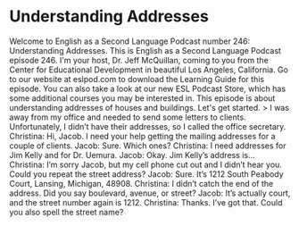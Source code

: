 # Understanding Addresses

Welcome to English as a Second Language Podcast number 246: Understanding Addresses.  This is English as a Second Language Podcast episode 246.  I'm your host, Dr. Jeff McQuillan, coming to you from the Center for Educational Development in beautiful Los Angeles, California.  Go to our website at eslpod.com to download the Learning Guide for this episode.  You can also take a look at our new ESL Podcast Store, which has some additional courses you may be interested in.  This episode is about understanding addresses of houses and buildings.  Let's get started.  > I was away from my office and needed to send some letters to clients.  Unfortunately, I didn’t have their addresses, so I called the office secretary.  Christina:  Hi, Jacob.  I need your help getting the mailing addresses for a couple of clients.  Jacob:  Sure.  Which ones?  Christina:  I need addresses for Jim Kelly and for Dr. Uemura.    Jacob:  Okay.  Jim Kelly’s address is...  Christina:  I’m sorry Jacob, but my cell phone cut out and I didn’t hear you.  Could you repeat the street address?  Jacob:  Sure.  It’s 1212 South Peabody Court, Lansing, Michigan, 48908.  Christina:  I didn’t catch the end of the address.  Did you say boulevard, avenue, or street?     Jacob:  It’s actually court, and the street number again is 1212.  Christina:  Thanks.  I’ve got that.  Could you also spell the street name? 